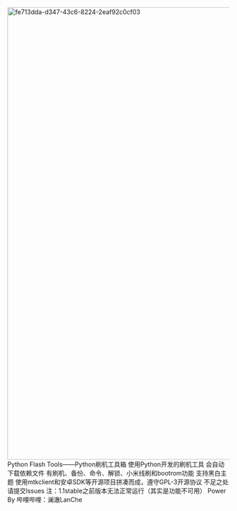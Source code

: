 <img width="1024" height="1024" alt="fe713dda-d347-43c6-8224-2eaf92c0cf03" src="https://github.com/user-attachments/assets/e9e0c9bf-4cb3-4e70-8736-29d5958f4a2d" />
Python Flash Tools——Python刷机工具箱  
使用Python开发的刷机工具    
会自动下载依赖文件      
有刷机、备份、命令、解锁、小米线刷和bootrom功能    
支持黑白主题    
使用mtkclient和安卓SDK等开源项目拼凑而成，遵守GPL-3开源协议    
不足之处请提交lssues    
注：1.1stable之前版本无法正常运行（其实是功能不可用）     
Power By 哔哩哔哩：澜澈LanChe    

